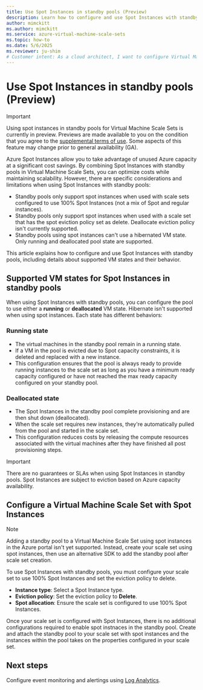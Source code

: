 ```yaml
---
title: Use Spot Instances in standby pools (Preview)
description: Learn how to configure and use Spot Instances with standby pools in Virtual Machine Scale Sets.
author: mimckitt
ms.author: mimckitt
ms.service: azure-virtual-machine-scale-sets
ms.topic: how-to
ms.date: 5/6/2025
ms.reviewer: ju-shim
# Customer intent: As a cloud architect, I want to configure Virtual Machine Scale Sets with Spot Instances in standby pools, so that I can optimize costs while ensuring scalability and resource availability for my applications.
---
```


# Use Spot Instances in standby pools (Preview)

> [!IMPORTANT]
> Using spot instances in standby pools for Virtual Machine Scale Sets is currently in preview. Previews are made available to you on the condition that you agree to the [supplemental terms of use](https://azure.microsoft.com/support/legal/preview-supplemental-terms/). Some aspects of this feature may change prior to general availability (GA).

Azure Spot Instances allow you to take advantage of unused Azure capacity at a significant cost savings. By combining Spot Instances with standby pools in Virtual Machine Scale Sets, you can optimize costs while maintaining scalability. However, there are specific considerations and limitations when using Spot Instances with standby pools:

- Standby pools only support spot instances when used with scale sets configured to use 100% Spot Instances (not a mix of Spot and regular instances).
- Standby pools only support spot instances when used with a scale set that has the spot eviction policy set as delete. Deallocate eviction policy isn't currently supported.
- Standby pools using spot instances can't use a hibernated VM state. Only running and deallocated pool state are supported.

This article explains how to configure and use Spot Instances with standby pools, including details about supported VM states and their behavior.

## Supported VM states for Spot Instances in standby pools

When using Spot Instances with standby pools, you can configure the pool to use either a **running** or **deallocated** VM state. Hibernate isn't supported when using spot instances. Each state has different behaviors:

### Running state
- The virtual machines in the standby pool remain in a running state.
- If a VM in the pool is evicted due to Spot capacity constraints, it is deleted and replaced with a new instance.
- This configuration ensures that the pool is always ready to provide running instances to the scale set as long as you have a minimum ready capacity configured or have not reached the max ready capacity configured on your standby pool. 

### Deallocated state
- The Spot Instances in the standby pool complete provisioning and are then shut down (deallocated).
- When the scale set requires new instances, they're automatically pulled from the pool and started in the scale set.
- This configuration reduces costs by releasing the compute resources associated with the virtual machines after they have finished all post provisioning steps. 

> [!IMPORTANT]
> There are no guarantees or SLAs when using Spot Instances in standby pools. Spot Instances are subject to eviction based on Azure capacity availability.

## Configure a Virtual Machine Scale Set with Spot Instances

> [!NOTE]
> Adding a standby pool to a Virtual Machine Scale Set using spot instances in the Azure portal isn't yet supported. Instead, create your scale set using spot instances, then use an alternative SDK to add the standby pool after scale set creation. 

To use Spot Instances with standby pools, you must configure your scale set to use 100% Spot Instances and set the eviction policy to delete. 

  - **Instance type**: Select a Spot Instance type.
  - **Eviction policy**: Set the eviction policy to **Delete**.
  - **Spot allocation**: Ensure the scale set is configured to use 100% Spot Instances.

Once your scale set is configured with Spot Instances, there is no additional configurations required to enable spot instnaces in the standby pool. Create and attach the standby pool to your scale set with spot instances and the instances within the pool takes on the properties configured in your scale set.

## Next steps

Configure event monitoring and alertings using [Log Analytics](standby-pools-monitor-pool-events.md).
